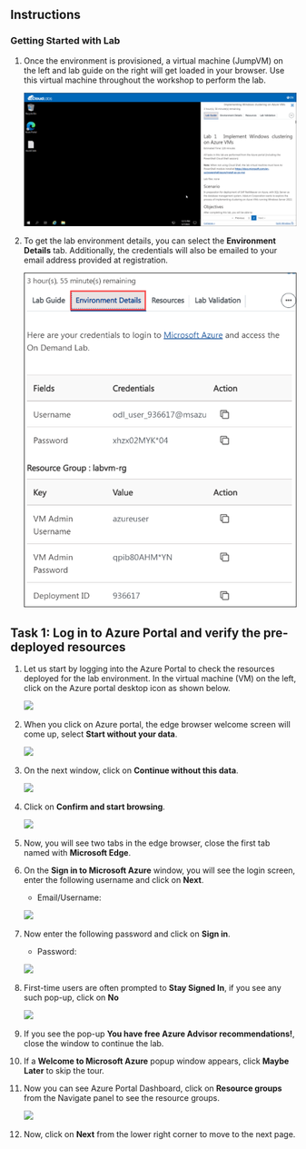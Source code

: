 ## Instructions

### Getting Started with Lab

1. Once the environment is provisioned, a virtual machine (JumpVM) on the left and lab guide on the right will get loaded in your browser. Use this virtual machine throughout the workshop to perform the lab.

    ![](images/2.md/geting1.png)
    
1. To get the lab environment details, you can select the **Environment Details** tab. Additionally, the credentials will also be emailed to your email address provided at registration.

    ![](images/2.md/envdetails1.png)

## Task 1: Log in to Azure Portal and verify the pre-deployed resources

1. Let us start by logging into the Azure Portal to check the resources deployed for the lab environment. In the virtual machine (VM) on the left, click on the Azure portal desktop icon as shown below.

   ![](images/azureportal-lab1.png)
   
1. When you click on Azure portal, the edge browser welcome screen will come up, select **Start without your data**.

   ![](images/startwithoutdata.png)
   
1. On the next window, click on **Continue without this data**.

   ![](images/continuewithoutthis.png)
   
1. Click on **Confirm and start browsing**.

   ![](images/confirmandstartbrowsing.png)
   
1. Now, you will see two tabs in the edge browser, close the first tab named with **Microsoft Edge**.

1. On the **Sign in to Microsoft Azure** window, you will see the login screen, enter the following username and click on **Next**.

   * Email/Username: <inject key="AzureAdUserEmail"></inject>

   ![](images/M2-Ex1-portalsignin-1.png)

1. Now enter the following password and click on **Sign in**. 

   * Password: <inject key="AzureAdUserPassword"></inject>
   
   ![](images/M2-Ex1-portalsignin-2.png)

1. First-time users are often prompted to **Stay Signed In**, if you see any such pop-up, click on **No**

   ![](images/M2-Ex1-portalsignin-3.png)

1. If you see the pop-up **You have free Azure Advisor recommendations!**, close the window to continue the lab.

1. If a **Welcome to Microsoft Azure** popup window appears, click **Maybe Later** to skip the tour.

1. Now you can see Azure Portal Dashboard, click on **Resource groups** from the Navigate panel to see the resource groups.

   ![](images/2.md/rgs.png)

1. Now, click on **Next** from the lower right corner to move to the next page.
